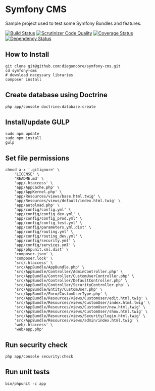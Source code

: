 Symfony CMS
===========
Sample project used to test some Symfony Bundles and features.

[![Build Status](https://travis-ci.org/diegonobre/symfony-cms.svg?branch=master)](https://travis-ci.org/diegonobre/symfony-cms) 
[![Scrutinizer Code Quality](https://scrutinizer-ci.com/g/diegonobre/symfony-cms/badges/quality-score.png?b=master)](https://scrutinizer-ci.com/g/diegonobre/symfony-cms/?branch=master)
[![Coverage Status](https://coveralls.io/repos/diegonobre/symfony-cms/badge.svg?branch=master&service=github)](https://coveralls.io/github/diegonobre/symfony-cms?branch=master)
[![Dependency Status](https://www.versioneye.com/user/projects/566856b2fdeb51003700007d/badge.svg?style=flat)](https://www.versioneye.com/user/projects/566856b2fdeb51003700007d)

## How to Install

```shell
git clone git@github.com:diegonobre/symfony-cms.git
cd symfony-cms
# download necessary libraries
composer install
```

## Create database using Doctrine
```shell
php app/console doctrine:database:create
```

## Install/update GULP
```shell
sudo npm update
sudo npm install
gulp
```

## Set file permissions
```shell
chmod a-x '.gitignore' \
    'LICENSE' \
    'README.md' \
    'app/.htaccess' \
    'app/AppCache.php' \
    'app/AppKernel.php' \
    'app/Resources/views/base.html.twig' \
    'app/Resources/views/default/index.html.twig' \
    'app/autoload.php' \
    'app/config/config.yml' \
    'app/config/config_dev.yml' \
    'app/config/config_prod.yml' \
    'app/config/config_test.yml' \
    'app/config/parameters.yml.dist' \
    'app/config/routing.yml' \
    'app/config/routing_dev.yml' \
    'app/config/security.yml' \
    'app/config/services.yml' \
    'app/phpunit.xml.dist' \
    'composer.json' \
    'composer.lock' \
    'src/.htaccess' \
    'src/AppBundle/AppBundle.php' \
    'src/AppBundle/Controller/AdminController.php' \
    'src/AppBundle/Controller/CustomUserController.php' \
    'src/AppBundle/Controller/DefaultController.php' \
    'src/AppBundle/Controller/SecurityController.php' \
    'src/AppBundle/Entity/CustomUser.php' \
    'src/AppBundle/Form/CustomUserType.php' \
    'src/AppBundle/Resources/views/CustomUser/edit.html.twig' \
    'src/AppBundle/Resources/views/CustomUser/index.html.twig' \
    'src/AppBundle/Resources/views/CustomUser/new.html.twig' \
    'src/AppBundle/Resources/views/CustomUser/show.html.twig' \
    'src/AppBundle/Resources/views/Security/login.html.twig' \
    'src/AppBundle/Resources/views/admin/index.html.twig' \
    'web/.htaccess' \
    'web/app.php'
  ```

## Run security check
```shell
php app/console security:check
```

## Run unit tests
```shell
bin/phpunit -c app
```
